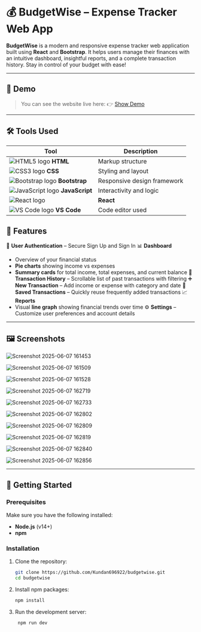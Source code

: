 # 💰 BudgetWise – Expense Tracker Web App

**BudgetWise** is a modern and responsive expense tracker web application built using **React** and **Bootstrap**. It helps users manage their finances with an intuitive dashboard, insightful reports, and a complete transaction history. Stay in control of your budget with ease!

---

## 🚀 Demo 

> You can see the website live here: 👉 [Show Demo](https://budgetwise69.netlify.app/)

---

## 🛠️ Tools Used

| Tool           | Description           |
|----------------|-----------------------|
| ![HTML5 logo](https://img.icons8.com/color/24/html-5.png) **HTML** | Markup structure |
| ![CSS3 logo](https://img.icons8.com/color/24/css3.png) **CSS**   | Styling and layout |
| ![Bootstrap logo](https://img.icons8.com/color/24/bootstrap.png) **Bootstrap** | Responsive design framework |
| ![JavaScript logo](https://img.icons8.com/color/24/javascript--v1.png) **JavaScript** | Interactivity and logic |
| ![React logo](https://img.icons8.com/color/24/react-native.png) | **React** | Frontend UI framework |
| ![VS Code logo](https://img.icons8.com/color/24/visual-studio-code-2019.png) **VS Code** | Code editor used |

## 🌟 Features

🔐 **User Authentication** – Secure Sign Up and Sign In
📊 **Dashboard**
  - Overview of your financial status
  - **Pie charts** showing income vs expenses
  - **Summary cards** for total income, total expenses, and current balance
🧾 **Transaction History** – Scrollable list of past transactions with filtering
➕ **New Transaction** – Add income or expense with category and date
💾 **Saved Transactions** – Quickly reuse frequently added transactions
📈 **Reports**
  - Visual **line graph** showing financial trends over time
⚙️ **Settings** – Customize user preferences and account details

---

## 🖼️ Screenshots

![Screenshot 2025-06-07 161453](https://github.com/user-attachments/assets/39ce5da4-de39-4785-a6c7-ecb335bcd2f2)

![Screenshot 2025-06-07 161509](https://github.com/user-attachments/assets/c5712ca9-2fc3-4df2-84b0-bb6a1fdcaca7)

![Screenshot 2025-06-07 161528](https://github.com/user-attachments/assets/1aabd915-01a0-499a-b5dd-820103606849)

![Screenshot 2025-06-07 162719](https://github.com/user-attachments/assets/a7e6c69e-ffc6-4b6e-afcd-e3f8f27af082)

![Screenshot 2025-06-07 162733](https://github.com/user-attachments/assets/9b575d44-cbfa-4c38-bf84-b12ead3e2213)

![Screenshot 2025-06-07 162802](https://github.com/user-attachments/assets/d17f07b7-b168-4ae3-b767-f454eadc2039)

![Screenshot 2025-06-07 162809](https://github.com/user-attachments/assets/35fce5b4-0374-4af8-9eb3-61d651478951)

![Screenshot 2025-06-07 162819](https://github.com/user-attachments/assets/faa36bd0-510c-4213-89e0-7082eb232e7a)

![Screenshot 2025-06-07 162840](https://github.com/user-attachments/assets/eb662fe4-7bd9-4974-ad97-7989607178d5)

![Screenshot 2025-06-07 162856](https://github.com/user-attachments/assets/6d17c8da-64e2-479f-a887-09fa39b71003)



---

## 🚀 Getting Started

### Prerequisites

Make sure you have the following installed:
- **Node.js** (v14+)
- **npm**

### Installation

1. Clone the repository:
   ```bash
   git clone https://github.com/Kundan696922/budgetwise.git
   cd budgetwise
   
2. Install npm packages:
   ```bash
   npm install

3. Run the development server:
   ```bash
    npm run dev
